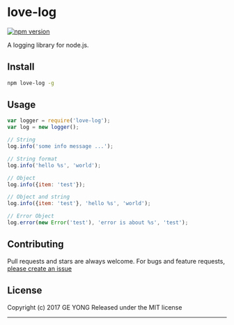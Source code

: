 # love-log 
[![npm version](https://badge.fury.io/js/love-log.svg)](https://badge.fury.io/js/love-log) 

A logging library for node.js.

## Install

```bash
npm love-log -g
```

## Usage

```js
var logger = require('love-log');
var log = new logger();

// String
log.info('some info message ...');

// String format
log.info('hello %s', 'world');

// Object
log.info({item: 'test'});

// Object and string
log.info({item: 'test'}, 'hello %s', 'world');

// Error Object
log.error(new Error('test'), 'error is about %s', 'test');
```

## Contributing
Pull requests and stars are always welcome. For bugs and feature requests, [please create an issue](https://github.com/jonschlinkert/longest/issues)

## License
Copyright (c) 2017 GE YONG
Released under the MIT license

***
